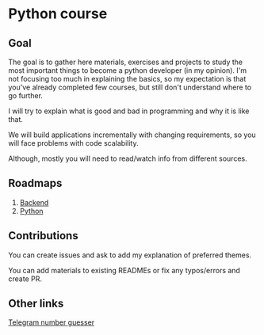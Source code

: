 # Python course
## Goal

The goal is to gather here materials, exercises and projects
to study the most important things to become a python developer (in my opinion).
I'm not focusing too much in explaining the basics,
so my expectation is that you've already completed few courses,
but still don't understand where to go further.

I will try to explain what is good and bad in programming and why it is like that.

We will build applications incrementally with changing
requirements, so you will face problems with code scalability.

Although, mostly you will need to read/watch info from different sources.

## Roadmaps
1. [Backend](https://roadmap.sh/backend)
2. [Python](https://roadmap.sh/python)


## Contributions
You can create issues and ask to add my explanation of preferred themes.

You can add materials to existing READMEs or fix any typos/errors and create PR.


## Other links
[Telegram number guesser](https://github.com/KeSHaMI/telegram_number_guesser)
